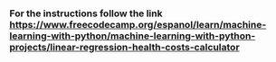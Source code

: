 ### For the instructions follow the link https://www.freecodecamp.org/espanol/learn/machine-learning-with-python/machine-learning-with-python-projects/linear-regression-health-costs-calculator<br>